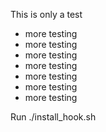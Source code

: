 This is only a test

* more testing
* more testing
* more testing
* more testing
* more testing
* more testing
* more testing

Run ./install_hook.sh
